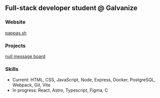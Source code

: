 ## Full-stack developer student @ Galvanize

### Website
[pappas.sh](https://pappas.sh)

### Projects
[null message board](https://github.com/gnprwx/nullmb)

### Skills
- Current: HTML, CSS, JavaScript, Node, Express, Docker, PostgreSQL, Webpack, Git, Vite
- In progress: React, Astro, Typescript, Figma, C

